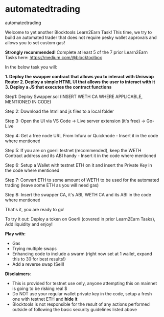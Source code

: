 # automatedtrading
automatedtrading

Welcome to yet another Blocktools Learn2Earn Task! 
This time, we try to build an automated trader that does not require pesky wallet approvals and allows you to set custom gas!

**Strongly recommended**! Complete at least 5 of the 7 prior Learn2Earn Tasks here: https://medium.com/@blocktoolbox

In the below task you will: 

**1. Deploy the swapper contract that allows you to interact with Uniswap Router
2. Deploy a simple HTML UI that allows the user to interact with it
3. Deploy a JS that executes the contract functions**

Step1: Deploy Swapper.sol (INSERT WETH CA WHERE APPLICABLE, MENTIONED IN CODE)


Step 2: Download the html and js files to a local folder


Step 3: Open the UI via VS Code -> Live server extension (it's free) -> Go-Live


Step 4: Get a free node URL From Infura or Quicknode - Insert it in the code where mentioned


Step 5: If you are on goerli testnet (recommended), keep the WETH Contract address and its ABI handy - Insert it in the code where mentioned


Step 6: Setup a Wallet with testnet ETH on it and insert the Private Key in the code where mentioned


Step 7: Convert ETH to some amount of WETH to be used for the automated trading (leave some ETH as you will need gas) 


Step 8: Insert the swapper CA, it's ABI, WETH CA and its ABI in the code where mentioned


That's it, you are ready to go! 

To try it out: Deploy a token on Goerli (covered in prior Learn2Earn Tasks), Add liquidity and enjoy!

**Play with:** 
- Gas
- Trying multiple swaps
- Enhancing code to include a swarm (right now set at 1 wallet, expand this to 30 for best results!)
- Add a reverse swap (Sell)


**Disclaimers**: 
- This is provided for testnet use only, anyone attempting this on mainnet is going to be risking real $
- Do NOT use your regular wallet private key in the code, setup a fresh one with testnet ETH and **hide it**
- Blocktools is not responsible for the result of any actions performed outside of following the basic security guidelines listed above 
  
